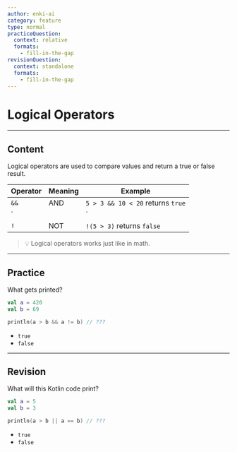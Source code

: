 ```yaml
---
author: enki-ai
category: feature
type: normal
practiceQuestion:
  context: relative
  formats:
    - fill-in-the-gap
revisionQuestion:
  context: standalone
  formats:
    - fill-in-the-gap
---
```


# Logical Operators 

---
## Content

Logical operators are used to compare values and return a true or false result. 

| Operator | Meaning | Example |
| -------- | -------- | -------- |
| `&&` | AND | `5 > 3 && 10 < 20` returns `true` |
| `||` | OR | `5 > 3 || 10 < 20` returns `true` |
| `!` | NOT | `!(5 > 3)` returns `false` |

> 💡 Logical operators works just like in math.

---
## Practice

What gets printed?

```kotlin
val a = 420
val b = 69

println(a > b && a != b) // ???
```

- `true`
- `false`

---
## Revision

What will this Kotlin code print?

```kotlin
val a = 5
val b = 3

println(a > b || a == b) // ???
```

- `true`
- `false`
